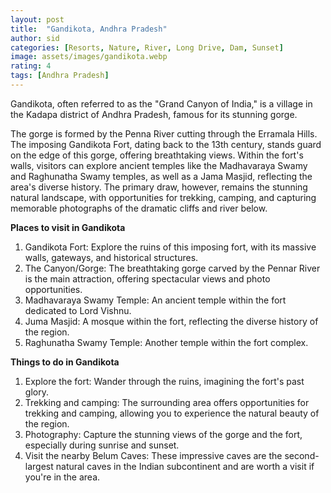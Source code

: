 ```yaml
---
layout: post
title:  "Gandikota, Andhra Pradesh"
author: sid
categories: [Resorts, Nature, River, Long Drive, Dam, Sunset]
image: assets/images/gandikota.webp
rating: 4
tags: [Andhra Pradesh]
---
```

Gandikota, often referred to as the "Grand Canyon of India," is a village in the Kadapa district of Andhra Pradesh, famous for its stunning gorge.

The gorge is formed by the Penna River cutting through the Erramala Hills. The imposing Gandikota Fort, dating back to the 13th century, stands guard on the edge of this gorge, offering breathtaking views. Within the fort's walls, visitors can explore ancient temples like the Madhavaraya Swamy and Raghunatha Swamy temples, as well as a Jama Masjid, reflecting the area's diverse history. The primary draw, however, remains the stunning natural landscape, with opportunities for trekking, camping, and capturing memorable photographs of the dramatic cliffs and river below.

**Places to visit in Gandikota**
1. Gandikota Fort: Explore the ruins of this imposing fort, with its massive walls, gateways, and historical structures.
2. The Canyon/Gorge: The breathtaking gorge carved by the Pennar River is the main attraction, offering spectacular views and photo opportunities.
3. Madhavaraya Swamy Temple: An ancient temple within the fort dedicated to Lord Vishnu.
4. Juma Masjid: A mosque within the fort, reflecting the diverse history of the region.
5. Raghunatha Swamy Temple: Another temple within the fort complex.

**Things to do in Gandikota**
1. Explore the fort: Wander through the ruins, imagining the fort's past glory.
2. Trekking and camping: The surrounding area offers opportunities for trekking and camping, allowing you to experience the natural beauty of the region.
3. Photography: Capture the stunning views of the gorge and the fort, especially during sunrise and sunset.
4. Visit the nearby Belum Caves: These impressive caves are the second-largest natural caves in the Indian subcontinent and are worth a visit if you're in the area.

